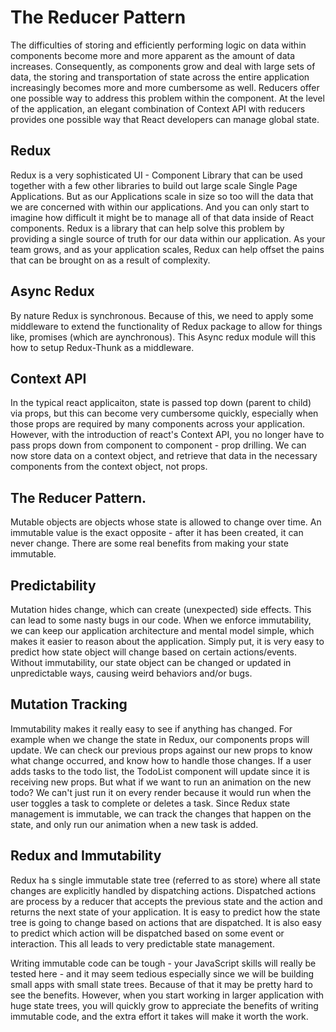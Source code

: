 # The Reducer Pattern

The difficulties of storing and efficiently performing logic on data within components become more and more apparent as the amount of data increases. Consequently, as components grow and deal with large sets of data, the storing and transportation of state across the entire application increasingly becomes more and more cumbersome as well. Reducers offer one possible way to address this problem within the component. At the level of the application, an elegant combination of Context API with reducers provides one possible way that React developers can manage global state.

## Redux

Redux is a very sophisticated UI - Component Library that can be used together with a few other libraries to build out large scale Single Page Applications. But as our Applications scale in size so too will the data that we are concerned with within our applications. And you can only start to imagine how difficult it might be to manage all of that data inside of React components. Redux is a library that can help solve this problem by providing a single source of truth for our data within our application. As your team grows, and as your application scales, Redux can help offset the pains that can be brought on as a result of complexity.

## Async Redux

By nature Redux is synchronous. Because of this, we need to apply some middleware to extend the functionality of Redux package to allow for things like, promises (which are aynchronous). This Async redux module will this how to setup Redux-Thunk as a middleware.

## Context API

In the typical react applicaiton, state is passed top down (parent to child) via props, but this can become very cumbersome quickly, especially when those props are required by many components across your application. However, with the introduction of react's Context API, you no longer have to pass props down from component to component - prop drilling. We can now store data on a context object, and retrieve that data in the necessary components from the context object, not props.

## The Reducer Pattern.

Mutable objects are objects whose state is allowed to change over time. An immutable value is the exact opposite - after it has been created, it can never change. There are some real benefits from making your state immutable.

## Predictability

Mutation hides change, which can create (unexpected) side effects. This can lead to some nasty bugs in our code. When we enforce immutability, we can keep our application architecture and mental model simple, which makes it easier to reason about the application. Simply put, it is very easy to predict how state object will change based on certain actions/events. Without immutability, our state object can be changed or updated in unpredictable ways, causing weird behaviors and/or bugs.

## Mutation Tracking

Immutability makes it really easy to see if anything has changed. For example when we change the state in Redux, our components props will update. We can check our previous props against our new props to know what change occurred, and know how to handle those changes. If a user adds tasks to the todo list, the TodoList component will update since it is receiving new props. But what if we want to run an animation on the new todo? We can't just run it on every render because it would run when the user toggles a task to complete or deletes a task. Since Redux state management is immutable, we can track the changes that happen on the state, and only run our animation when a new task is added.

## Redux and Immutability

Redux ha s single immutable state tree (referred to as store) where all state changes are explicitly handled by dispatching actions. Dispatched actions are process by a reducer that accepts the previous state and the action and returns the next state of your application. It is easy to predict how the state tree is going to change based on actions that are dispatched. It is also easy to predict which action will be dispatched based on some event or interaction. This all leads to very predictable state management.

Writing immutable code can be tough - your JavaScript skills will really be tested here - and it may seem tedious especially since we will be building small apps with small state trees. Because of that it may be pretty hard to see the benefits. However, when you start working in larger application with huge state trees, you will quickly grow to appreciate the benefits of writing immutable code, and the extra effort it takes will make it worth the work.

 
